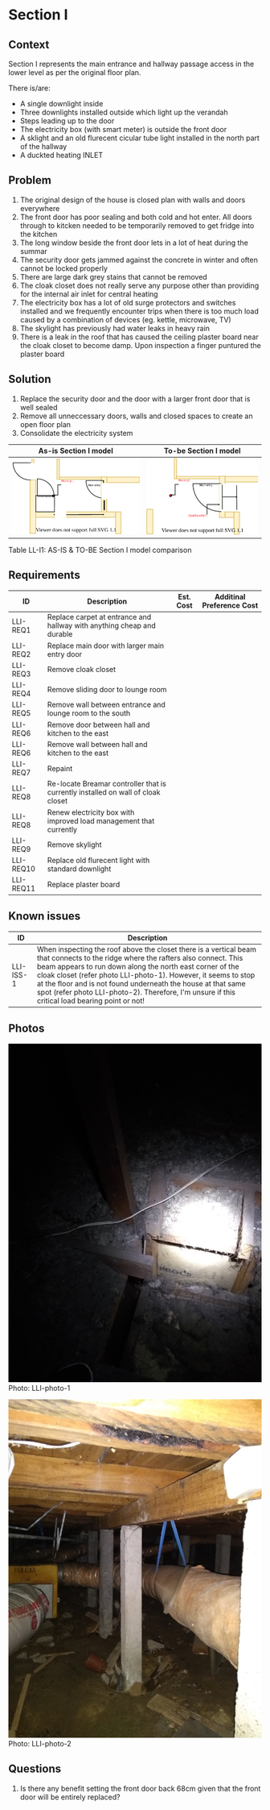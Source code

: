 # Section I

## Context
Section I represents the main entrance and hallway passage access in the lower level as per the original floor plan.

There is/are:
* A single downlight inside
* Three downlights installed outside which light up the verandah
* Steps leading up to the door
* The electricity box (with smart meter) is outside the front door
* A sklight and an old flurecent cicular tube light installed in the north part of the hallway
* A duckted heating INLET

## Problem
1. The original design of the house is closed plan with walls and doors everywhere
2. The front door has poor sealing and both cold and hot enter. All doors through to kitcken needed to be temporarily removed to get fridge into the kitchen
3. The long window beside the front door lets in a lot of heat during the summar 
4. The security door gets jammed against the concrete in winter and often cannot be locked properly
5. There are large dark grey stains that cannot be removed
6. The cloak closet does not really serve any purpose other than providing for the internal air inlet for central heating
7. The electricity box has a lot of old surge protectors and switches installed and we frequently encounter trips when there is too much load caused by a combination of devices (eg. kettle, microwave, TV)
8. The skylight has previously had water leaks in heavy rain
9. There is a leak in the roof that has caused the ceiling plaster board near the cloak closet to become damp. Upon inspection a finger puntured the plaster board

## Solution
1. Replace the security door and the door with a larger front door that is well sealed
2. Remove all unneccessary doors, walls and closed spaces to create an open floor plan
3. Consolidate the electricity system

|As-is Section I model| To-be Section I model|
|---|---|
|![AS-IS lower-level Section I diagram](Lower-Level-AS-IS-section-I.svg)|![TO-BE lower-level Section I diagram](Lower-Level-TO-BE-section-I.svg)|
Table LL-I1: AS-IS & TO-BE Section I model comparison

## Requirements
|ID|Description|Est. Cost|Additinal Preference Cost|
|---|---|---|--|
|LLI-REQ1|Replace carpet at entrance and hallway with anything cheap and durable||
|LLI-REQ2|Replace main door with larger main entry door||
|LLI-REQ3|Remove cloak closet||
|LLI-REQ4|Remove sliding door to lounge room||
|LLI-REQ5|Remove wall between entrance and lounge room to the south||
|LLI-REQ6|Remove door between hall and kitchen to the east||
|LLI-REQ6|Remove wall between hall and kitchen to the east||
|LLI-REQ7|Repaint||
|LLI-REQ8|Re-locate Breamar controller that is currently installed on wall of cloak closet||
|LLI-REQ8|Renew electricity box with improved load management that currently||
|LLI-REQ9|Remove skylight||
|LLI-REQ10|Replace old flurecent light with standard downlight||
|LLI-REQ11|Replace plaster board||

## Known issues
|ID|Description|
|---|---|
|LLI-ISS-1|When inspecting the roof above the closet there is a vertical beam that connects to the ridge where the rafters also connect. This beam appears to run down along the north east corner of the cloak closet (refer photo LLI-photo-1). However, it seems to stop at the floor and is not found underneath the house at that same spot (refer photo LLI-photo-2). Therefore, I'm unsure if this critical load bearing point or not!|

## Photos

![above cloak closet](./photos/IMG_20201010_134053722.jpg)
Photo: LLI-photo-1

![below the cloak closet](./photos/IMG_20201010_135005432.jpg)
Photo: LLI-photo-2

## Questions
1. Is there any benefit setting the front door back 68cm given that the front door will be entirely replaced?